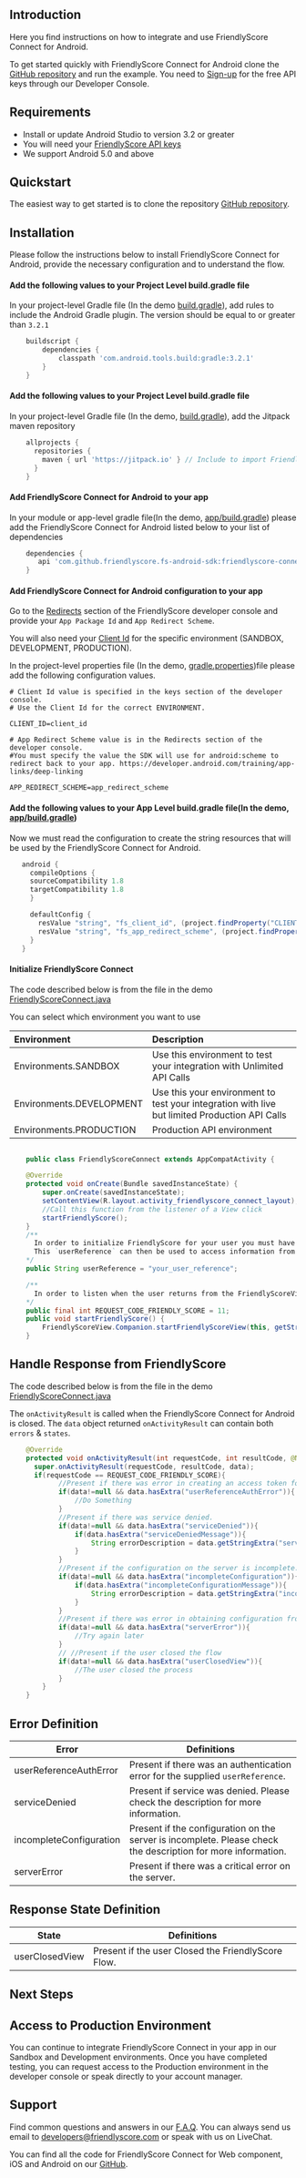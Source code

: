
  ## Introduction

  Here you find instructions on how to integrate and use FriendlyScore Connect for Android.

To get started quickly with FriendlyScore Connect for Android clone the [GitHub repository](https://github.com/FriendlyScore/FriendlyScore-Connect-Android-Example) and run the example. You need to [Sign-up](https://friendlyscore.com/getting-started) for the free API keys through our Developer Console.

  ## Requirements

  - Install or update Android Studio to version 3.2 or greater
  - You will need your [FriendlyScore API keys](https://friendlyscore.com/company/keys)
  - We support Android 5.0 and above

  ## **Quickstart**

The easiest way to get started is to clone the repository [GitHub repository](https://github.com/FriendlyScore/FriendlyScore-Connect-Android-Example).

  ## **Installation**

Please follow the instructions below to install FriendlyScore Connect for Android, provide the necessary configuration and to understand the flow.

  #### Add the following values to your Project Level build.gradle file
  In your project-level Gradle file (In the demo [build.gradle](https://github.com/FriendlyScore/FriendlyScore-Connect-Android-Example/blob/master/build.gradle)), add rules to include the Android Gradle plugin. The version should be equal to or greater than `3.2.1`

```groovy
    buildscript {
        dependencies {
            classpath 'com.android.tools.build:gradle:3.2.1'
        }
    }
  ```
  #### Add the following values to your Project Level build.gradle file
  In your project-level Gradle file (In the demo, [build.gradle](https://github.com/FriendlyScore/FriendlyScore-Connect-Android-Example/blob/master/build.gradle)), add the Jitpack maven repository

```groovy
    allprojects {
      repositories {
        maven { url 'https://jitpack.io' } // Include to import FriendlyScore Connect dependencies
      }
	}
```
  #### **Add FriendlyScore Connect for Android to your app**
  In your module or app-level gradle file(In the demo, [app/build.gradle](https://github.com/FriendlyScore/FriendlyScore-Connect-Android-Example/blob/master/app/build.gradle)) please add the FriendlyScore Connect for Android listed below to your list of dependencies

```groovy
    dependencies {
       api 'com.github.friendlyscore.fs-android-sdk:friendlyscore-connect:1.0.1'
    }
```
   #### **Add FriendlyScore Connect for Android configuration to your app**
   Go to the [Redirects](https://friendlyscore.com/company/redirects) section of the FriendlyScore developer console and provide your `App Package Id` and `App Redirect Scheme`.

   You will also need your [Client Id](https://friendlyscore.com/company/keys) for the specific environment (SANDBOX, DEVELOPMENT, PRODUCTION).

   In the project-level properties file (In the demo, [gradle.properties](https://github.com/FriendlyScore/FriendlyScore-Connect-Android-Example/blob/master/gradle.properties))file please add the following configuration values.

    # Client Id value is specified in the keys section of the developer console.
    # Use the Client Id for the correct ENVIRONMENT.

    CLIENT_ID=client_id

    # App Redirect Scheme value is in the Redirects section of the developer console.
    #You must specify the value the SDK will use for android:scheme to redirect back to your app. https://developer.android.com/training/app-links/deep-linking

    APP_REDIRECT_SCHEME=app_redirect_scheme

  #### **Add the following values to your App Level build.gradle file(In the demo, [app/build.gradle](https://github.com/FriendlyScore/FriendlyScore-Connect-Android-Example/blob/master/app/build.gradle))**
  Now we must read the configuration to create the string resources that will be used by the FriendlyScore Connect for Android.

 ```groovy
    android {
      compileOptions {
      sourceCompatibility 1.8
      targetCompatibility 1.8
      }

      defaultConfig {
        resValue "string", "fs_client_id", (project.findProperty("CLIENT_ID") ?: "NO_CLIENT_ID")
        resValue "string", "fs_app_redirect_scheme", (project.findProperty("APP_REDIRECT_SCHEME") ?: "NO_APP_REDIRECT_SCHEME_PROVIDED")
      }
    }

```
  #### **Initialize FriendlyScore Connect**
  The code described below is from the file in the demo [FriendlyScoreConnect.java](https://github.com/FriendlyScore/FriendlyScore-Connect-Android-Example/blob/master/app/src/main/java/com/demo/friendlyscore/connect/FriendlyScoreConnect.java)


  You can select which environment you want to use

  | Environment  |   Description   |
| :----       | :--             |
| Environments.SANDBOX     | Use this environment to test your integration with Unlimited API Calls |
| Environments.DEVELOPMENT | Use this your environment to test your integration with live but limited Production API Calls |
| Environments.PRODUCTION  | Production API environment |

```java

    public class FriendlyScoreConnect extends AppCompatActivity {

    @Override
    protected void onCreate(Bundle savedInstanceState) {
        super.onCreate(savedInstanceState);
        setContentView(R.layout.activity_friendlyscore_connect_layout);
        //Call this function from the listener of a View click
        startFriendlyScore();
    }
    /**
      In order to initialize FriendlyScore for your user you must have the `userReference` for that user. The `userReference` is an alphanumeric string that uniquely identifies the user in your systems.
      This `userReference` can then be used to access information from the FriendlyScore [api](https://friendlyscore.com/developers/api).
    */
    public String userReference = "your_user_reference";

    /**
      In order to listen when the user returns from the FriendlyScoreView in your `onActivityResult`, you must provide the `requestcode` that you will be using
    */
    public final int REQUEST_CODE_FRIENDLY_SCORE = 11;
    public void startFriendlyScore() {
        FriendlyScoreView.Companion.startFriendlyScoreView(this, getString(R.string.fs_client_id), userReference, REQUEST_CODE_FRIENDLY_SCORE, Environments.SANDBOX);
    }
```
## **Handle Response from FriendlyScore**
The code described below is from the file in the demo [FriendlyScoreConnect.java](https://github.com/FriendlyScore/FriendlyScore-Connect-Android-Example/blob/master/app/src/main/java/com/demo/friendlyscore/connect/FriendlyScoreConnect.java)

  The `onActivityResult` is called when the FriendlyScore Connect for Android is closed. The `data` object returned `onActivityResult` can contain both `errors` & `states`.


```java
    @Override
    protected void onActivityResult(int requestCode, int resultCode, @Nullable Intent data) {
      super.onActivityResult(requestCode, resultCode, data);
      if(requestCode == REQUEST_CODE_FRIENDLY_SCORE){
            //Present if there was error in creating an access token for the supplied userReference.
            if(data!=null && data.hasExtra("userReferenceAuthError")){
                //Do Something
            }
            //Present if there was service denied.
            if(data!=null && data.hasExtra("serviceDenied")){
                if(data.hasExtra("serviceDeniedMessage")){
                    String errorDescription = data.getStringExtra("serviceDeniedMessage");
                }
            }
            //Present if the configuration on the server is incomplete.
            if(data!=null && data.hasExtra("incompleteConfiguration")){
                if(data.hasExtra("incompleteConfigurationMessage")){
                    String errorDescription = data.getStringExtra("incompleteConfigurationMessage");
                }
            }
            //Present if there was error in obtaining configuration from server
            if(data!=null && data.hasExtra("serverError")){
                //Try again later
            }
            // //Present if the user closed the flow
            if(data!=null && data.hasExtra("userClosedView")){
                //The user closed the process
            }
        }
    }
```
## Error Definition
| Error                     | Definitions  |
| -------------             | -------------|
| userReferenceAuthError   | Present if there was an authentication error for the supplied `userReference`.
| serviceDenied             | Present if service was denied. Please check the description for more information.
| incompleteConfiguration   | Present if the configuration on the server is incomplete. Please check the description for more information.
| serverError               | Present if there was a critical error on the server.

## Response State Definition
| State                    | Definitions  |
| -------------             | -------------|
| userClosedView            | Present if the user Closed the FriendlyScore Flow.

## Next Steps

## Access to Production Environment

You can continue to integrate FriendlyScore Connect in your app in our Sandbox and Development environments. Once you have completed testing, you can request access to the Production environment in the developer console or speak directly to your account manager.

## Support

Find common questions and answers in our [F.A.Q](https://friendlyscore.com/developers/faq). You can always send us email to [developers@friendlyscore.com](mailto:developers@friendlyscore.com) or speak with us on LiveChat.

You can find all the code for FriendlyScore Connect for Web component, iOS and Android on our [GitHub](https://github.com/FriendlyScore).
